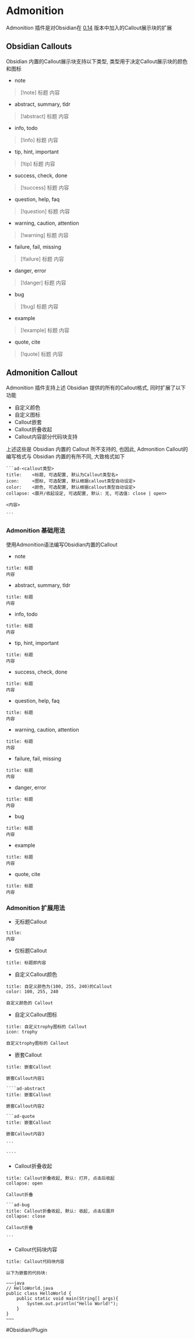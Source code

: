 # Admonition
Admonition 插件是对Obsidian在 [0.14](https://forum.obsidian.md/t/obsidian-release-v0-14-0-insider-build/33986) 版本中加入的Callout展示块的扩展

## Obsidian Callouts
Obsidian 内置的Callout展示块支持以下类型, 类型用于决定Callout展示块的颜色和图标
- note
> [!note] 标题
> 内容
- abstract, summary, tldr
> [!abstract] 标题
> 内容
- info, todo
> [!info] 标题
> 内容
- tip, hint, important
> [!tip] 标题
> 内容
- success, check, done
> [!success] 标题
> 内容
- question, help, faq
> [!question] 标题
> 内容
- warning, caution, attention
> [!warning] 标题
> 内容
- failure, fail, missing
> [!failure] 标题
> 内容
- danger, error
> [!danger] 标题
> 内容
- bug
> [!bug] 标题
> 内容
- example
> [!example] 标题
> 内容
- quote, cite
> [!quote] 标题
> 内容

## Admonition Callout
Admonition 插件支持上述 Obsidian 提供的所有的Callout格式, 同时扩展了以下功能
- 自定义颜色
- 自定义图标
- Callout嵌套
- Callout折叠收起
- Callout内容部分代码块支持

上述这些是 Obsidian 内置的 Callout 所不支持的, 也因此, Admonition Callout的编写格式与 Obsidian 内置的有所不同, 大致格式如下

````
```ad-<callout类型>
title:    <标题, 可选配置, 默认为Callout类型名>
icon:     <图标, 可选配置, 默认根据callout类型自动设定>
color:    <颜色, 可选配置, 默认根据callout类型自动设定>
collapse: <展开/收起设定, 可选配置, 默认: 无, 可选值: close | open>

<内容>

```
````

### Admonition 基础用法
使用Admonition语法编写Obsidian内置的Callout
- note
```ad-note
title: 标题
内容
```
- abstract, summary, tldr
```ad-abstract
title: 标题
内容
```
- info, todo
```ad-info
title: 标题
内容
```
- tip, hint, important
```ad-tip
title: 标题
内容
```
- success, check, done
```ad-success
title: 标题
内容
```
- question, help, faq
```ad-question
title: 标题
内容
```
- warning, caution, attention
```ad-warning
title: 标题
内容
```
- failure, fail, missing
```ad-failure
title: 标题
内容
```
- danger, error
```ad-danger
title: 标题
内容
```
- bug
```ad-bug
title: 标题
内容
```
- example
```ad-example
title: 标题
内容
```
- quote, cite
```ad-quote
title: 标题
内容
```

### Admonition 扩展用法
- 无标题Callout
```ad-info
title:
内容
```
- 仅标题Callout
```ad-warning
title: 标题即内容
```
- 自定义Callout颜色
```ad-info
title: 自定义颜色为(100, 255, 240)的Callout
color: 100, 255, 240

自定义颜色的 Callout

```
- 自定义Callout图标
```ad-info
title: 自定义trophy图标的 Callout
icon: trophy

自定义trophy图标的 Callout

```
- 嵌套Callout
`````ad-info
title: 嵌套Callout

嵌套Callout内容1

````ad-abstract
title: 嵌套Callout

嵌套Callout内容2

```ad-quote
title: 嵌套Callout

嵌套Callout内容3

```

````

`````
- Callout折叠收起
````ad-success
title: Callout折叠收起, 默认: 打开, 点击后收起
collapse: open

Callout折叠

```ad-bug
title: Callout折叠收起, 默认: 收起, 点击后展开
collapse: close

Callout折叠

```

````
- Callout代码块内容
```ad-info
title: Callout代码块内容

以下为嵌套的代码块:

~~~java
// HelloWorld.java
public class HelloWorld {
	public static void main(String[] args){
		System.out.println("Hello World!");
	}
}
~~~

```

#Obsidian/Plugin 